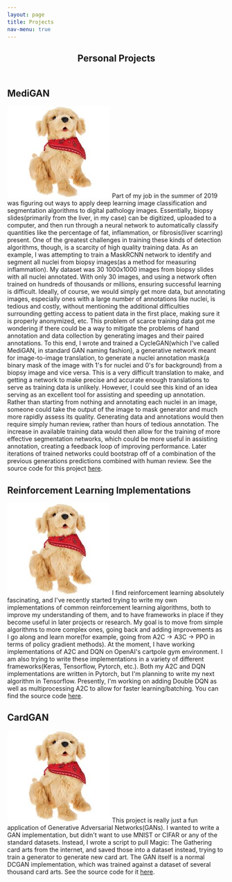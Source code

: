 ```yaml
---
layout: page
title: Projects
nav-menu: true
---
```


<section id="one" markdown="1">
<div class="inner">
  <header class="major">
    <h1>Personal Projects</h1>
  </header>
  </div>
  <div class="inner">
    <h2>MediGAN</h2>
    <p>
    <img class="imbox" src="/assets/images/hasbro_pet.jpeg" alt="One of Hasbro's Joy For All Companion Pets">
    Part of my job in the summer of 2019 was figuring out ways to apply deep learning image classification and
    segmentation algorithms to digital pathology images. Essentially, biopsy slides(primarily from the liver, in my case)
    can be digitized, uploaded to a computer, and then run through a neural network to automatically classify quantities
    like the percentage of fat, inflammation, or fibrosis(liver scarring) present. One of the greatest challenges in
    training these kinds of detection algorithms, though, is a scarcity of high quality training data. As an example,
    I was attempting to train a MaskRCNN network to identify and segment all nuclei from biopsy images(as a method for
    measuring inflammation). My dataset was 30 1000x1000 images from biopsy slides with all nuclei annotated. With only
    30 images, and using a network often trained on hundreds of thousands or millions, ensuring successful learning is difficult.
    Ideally, of course, we would simply get more data, but annotating images, especially ones with a large number of annotations
    like nuclei, is tedious and costly, without mentioning the additional difficulties surrounding getting access to patient
    data in the first place, making sure it is properly anonymized, etc. This problem of scarce training data got me wondering
    if there could be a way to mitigate the problems of hand annotation and data collection by generating images and
    their paired annotations. To this end, I wrote and trained a CycleGAN(which I've called MediGAN, in standard GAN naming fashion),
    a generative network meant for image-to-image translation, to generate a nuclei annotation mask(a binary mask of the image with 1's for nuclei and 0's for background)
    from a biopsy image and vice versa. This is a very difficult translation to make, and getting a network to make
    precise and accurate enough translations to serve as training data is unlikely. However, I could see this kind of an idea serving
    as an excellent tool for assisting and speeding up annotation. Rather than starting from nothing and annotating each nuclei
    in an image, someone could take the output of the image to mask generator and much more rapidly assess its quality. Generating
    data and annotations would then require simply human review, rather than hours of tedious annotation. The increase in available training
    data would then allow for the training of more effective segmentation networks, which could be more useful in assisting annotation,
    creating a feedback loop of improving performance. Later iterations of trained networks could bootstrap off of a combination of the
    previous generations predictions combined with human review. See the source code for this project <a href="https://github.com/danieldritter/MediGAN.git">here</a>.
    </p>
  </div>
  <div class="inner">
    <h2>Reinforcement Learning Implementations</h2>
    <p>
    <img class="imbox" src="/assets/images/hasbro_pet.jpeg" alt="One of Hasbro's Joy For All Companion Pets">
    I find reinforcement learning absolutely fascinating, and I've recently started trying to write my own implementations of common reinforcement learning
    algorithms, both to improve my understanding of them, and to have frameworks in place if they become useful in later projects or research. My goal is to move from
    simple algorithms to more complex ones, going back and adding improvements as I go along and learn more(for example, going from A2C -> A3C -> PPO in terms of
    policy gradient methods). At the moment, I have working implementations of A2C and DQN on OpenAI's cartpole gym environment. I am also trying to write these
    implementations in a variety of different frameworks(Keras, Tensorflow, Pytorch, etc.). Both my A2C and DQN implementations are written in Pytorch, but I'm planning
    to write my next algorithm in Tensorflow. Presently, I'm working on adding Double DQN as well as multiprocessing A2C to allow for faster learning/batching. You can find
    the source code <a href="https://github.com/danieldritter/RL_Implementations">here</a>.
    </p>
  </div>
  <div class="inner">
    <h2>CardGAN</h2>
    <p>
    <img class="imbox" src="/assets/images/hasbro_pet.jpeg" alt="One of Hasbro's Joy For All Companion Pets">
    This project is really just a fun application of Generative Adversarial Networks(GANs). I wanted to write a GAN implementation, but didn't want to use MNIST or CIFAR or any of the
    standard datasets. Instead, I wrote a script to pull Magic: The Gathering card arts from the internet, and saved those into a dataset instead, trying
    to train a generator to generate new card art. The GAN itself is a normal DCGAN implementation, which was trained against a dataset of several thousand
    card arts. See the source code for it <a href="https://github.com/danieldritter/CardGAN">here</a>.
    </p>

  </div>
  </section>
